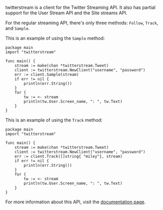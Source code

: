 twitterstream is a client for the Twitter Streaming API. It also has partial support for the User Stream API and the Site streams API.

For the regular streaming API, there's only three methods: `Follow`, `Track`, and `Sample`. 

This is an example of using the `Sample` method:

    package main
    import "twitterstream"

    func main() {
        stream := make(chan *twitterstream.Tweet)
        client := twitterstream.NewClient("username", "password")
        err := client.Sample(stream)
        if err != nil {
            println(err.String())
        }
        for {
            tw := <- stream
            println(tw.User.Screen_name, ": ", tw.Text)
        }
    }


This is an example of using the `Track` method:

    package main
    import "twitterstream"

    func main() {
        stream := make(chan *twitterstream.Tweet)
        client := twitterstream.NewClient("username", "password")
        err := client.Track([]string{ "miley"}, stream)
        if err != nil {
            println(err.String())
        }
        for {
            tw := <- stream
            println(tw.User.Screen_name, ": ", tw.Text)
        }
    }

For more information about this API, visit the [documentation page](https://dev.twitter.com/docs/api/). 
